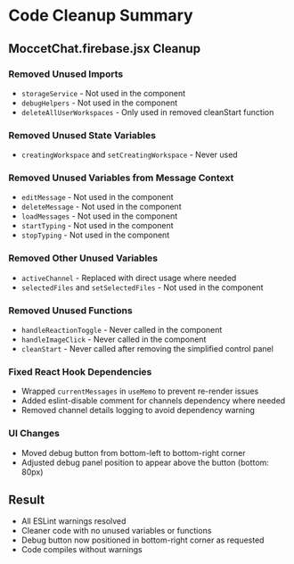 # Code Cleanup Summary

## MoccetChat.firebase.jsx Cleanup

### Removed Unused Imports
- `storageService` - Not used in the component
- `debugHelpers` - Not used in the component
- `deleteAllUserWorkspaces` - Only used in removed cleanStart function

### Removed Unused State Variables
- `creatingWorkspace` and `setCreatingWorkspace` - Never used

### Removed Unused Variables from Message Context
- `editMessage` - Not used in the component
- `deleteMessage` - Not used in the component
- `loadMessages` - Not used in the component
- `startTyping` - Not used in the component
- `stopTyping` - Not used in the component

### Removed Other Unused Variables
- `activeChannel` - Replaced with direct usage where needed
- `selectedFiles` and `setSelectedFiles` - Not used in the component

### Removed Unused Functions
- `handleReactionToggle` - Never called in the component
- `handleImageClick` - Never called in the component
- `cleanStart` - Never called after removing the simplified control panel

### Fixed React Hook Dependencies
- Wrapped `currentMessages` in `useMemo` to prevent re-render issues
- Added eslint-disable comment for channels dependency where needed
- Removed channel details logging to avoid dependency warning

### UI Changes
- Moved debug button from bottom-left to bottom-right corner
- Adjusted debug panel position to appear above the button (bottom: 80px)

## Result
- All ESLint warnings resolved
- Cleaner code with no unused variables or functions
- Debug button now positioned in bottom-right corner as requested
- Code compiles without warnings